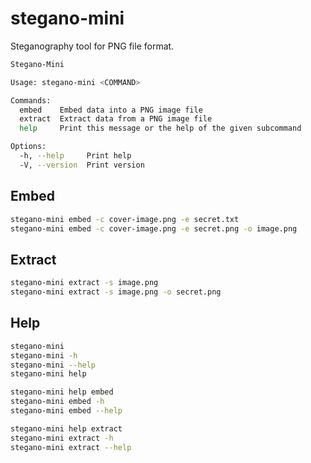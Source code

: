 # stegano-mini

Steganography tool for PNG file format.

```bash
Stegano-Mini

Usage: stegano-mini <COMMAND>

Commands:
  embed    Embed data into a PNG image file
  extract  Extract data from a PNG image file
  help     Print this message or the help of the given subcommand

Options:
  -h, --help     Print help
  -V, --version  Print version
```

## Embed

```bash
stegano-mini embed -c cover-image.png -e secret.txt
stegano-mini embed -c cover-image.png -e secret.png -o image.png
```

<!-- ```bash
Embed data into a PNG image file

Usage: stegano-mini embed [OPTIONS] --coverfile <COVERFILE> --embedfile <EMBEDFILE>

Options:
  -c, --coverfile <COVERFILE>    Path to the cover PNG image file
  -e, --embedfile <EMBEDFILE>    Path to the file to embed
  -o, --outputfile <OUTPUTFILE>  Optional path to the output PNG image file [default: output.png]
  -h, --help                     Print help
``` -->

## Extract

```bash
stegano-mini extract -s image.png
stegano-mini extract -s image.png -o secret.png
```

<!-- ```bash
Extract data from a PNG image file

Usage: stegano-mini extract [OPTIONS] --stegofile <STEGOFILE>

Options:
  -s, --stegofile <STEGOFILE>    Path to the stego PNG image file that holds the secret data
  -o, --outputfile <OUTPUTFILE>  Optional path to the output file [default: output.txt]
  -h, --help                     Print help
``` -->

## Help

```bash
stegano-mini
stegano-mini -h
stegano-mini --help
stegano-mini help

stegano-mini help embed
stegano-mini embed -h
stegano-mini embed --help

stegano-mini help extract
stegano-mini extract -h
stegano-mini extract --help
```
